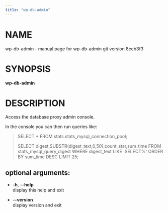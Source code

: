 ```yaml
---
title: "wp-db-admin"
---
```



# NAME

wp-db-admin - manual page for wp-db-admin git version 8ecb3f3

# SYNOPSIS

**wp-db-admin**

# DESCRIPTION

Access the database proxy admin console.

In the console you can then run queries like:

> SELECT \* FROM stats.stats\_mysql\_connection\_pool;
> 
> SELECT digest,SUBSTR(digest\_text,0,50),count\_star,sum\_time FROM
> stats\_mysql\_query\_digest WHERE digest\_text LIKE 'SELECT%' ORDER BY
> sum\_time DESC LIMIT 25;

## optional arguments:

  - **-h**, **--help**  
    display this help and exit

  - **--version**  
    display version and exit
